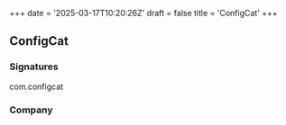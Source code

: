 +++
date = '2025-03-17T10:20:26Z'
draft = false
title = 'ConfigCat'
+++

## ConfigCat


### Signatures

com.configcat

### Company

